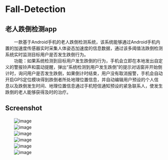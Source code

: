 # Fall-Detection
## 老人跌倒检测app

　　一款基于Android手机的老人跌倒检测系统，该系统能够通过Android手机内置的加速度传感器实时采集人体姿态加速度的信息数据，通过该多阈值法跌倒检测系统实时监测目标用户是否发生跌倒行为。<br> 
　　功能：如果系统检测到目标用户发生跌倒的行为，手机会立即在本地发出自定义的警报铃声和震动提醒，弹出“系统检测到用户发生跌倒”的提示对话窗并开始倒计时，询问用户是否发生跌倒，如果倒计时结束，用户没有取消报警，手机会自动开启GPS定位模块得到跌倒者所处地理位置信息，并自动编辑用户预设的个人信息以及跌倒发生时间、地理位置信息通过手机短信通知预设的紧急联系人，使发生跌倒的老人能够获得及时的治疗。<br> 

Screenshot
-----------------
　　![image](https://github.com/lwxShawn/Fall-Detection/raw/master/image/1.png)<br> 
　　![image](https://github.com/lwxShawn/Fall-Detection/raw/master/image/2.png)<br> 
　　![image](https://github.com/lwxShawn/Fall-Detection/raw/master/image/3.png)<br> 
　　![image](https://github.com/lwxShawn/Fall-Detection/raw/master/image/4.png)<br> 
　　![image](https://github.com/lwxShawn/Fall-Detection/raw/master/image/5.png)<br> 
　　![image](https://github.com/lwxShawn/Fall-Detection/raw/master/image/6.png)<br> 
